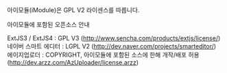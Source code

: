 아이모듈(iModule)은 GPL V2 라이센스를 따릅니다.

아이모듈에 포함된 오픈소스 안내

ExtJS3 / ExtJS4 : GPL V3 (http://www.sencha.com/products/extjs/license/)
네이버 스마트 에디터 : LGPL V2 (http://dev.naver.com/projects/smarteditor/)
에이지업로더 : COPYRIGHT, 아이모듈에 포함된 소스에 한해 개작/배포 허용 (http://dev.arzz.com/AzUploader/license.arzz)
